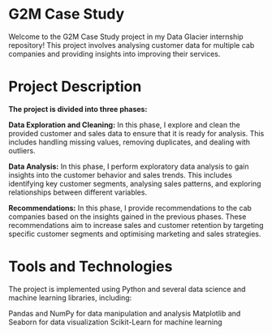 # G2M Case Study
Welcome to the G2M Case Study project in my Data Glacier internship repository! 
This project involves analysing customer data for multiple cab companies and providing insights into improving their services.

# Project Description
**The project is divided into three phases:**

**Data Exploration and Cleaning:** In this phase, I explore and clean the provided customer and sales data to ensure that it is ready for analysis. 
This includes handling missing values, removing duplicates, and dealing with outliers.

**Data Analysis:** In this phase, I perform exploratory data analysis to gain insights into the customer behavior and sales trends. 
This includes identifying key customer segments, analysing sales patterns, and exploring relationships between different variables.

**Recommendations:** In this phase, I provide recommendations to the cab companies based on the insights gained in the previous phases. 
These recommendations aim to increase sales and customer retention by targeting specific customer segments and optimising marketing and sales strategies.

# Tools and Technologies
The project is implemented using Python and several data science and machine learning libraries, including:

Pandas and NumPy for data manipulation and analysis
Matplotlib and Seaborn for data visualization
Scikit-Learn for machine learning

